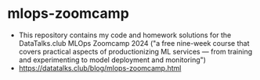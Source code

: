 # mlops-zoomcamp
- This repository contains my code and homework solutions for the DataTalks.club MLOps Zoomcamp 2024 ("a free nine-week course that covers practical aspects of productionizing ML services — from training and experimenting to model deployment and monitoring")
- https://datatalks.club/blog/mlops-zoomcamp.html

